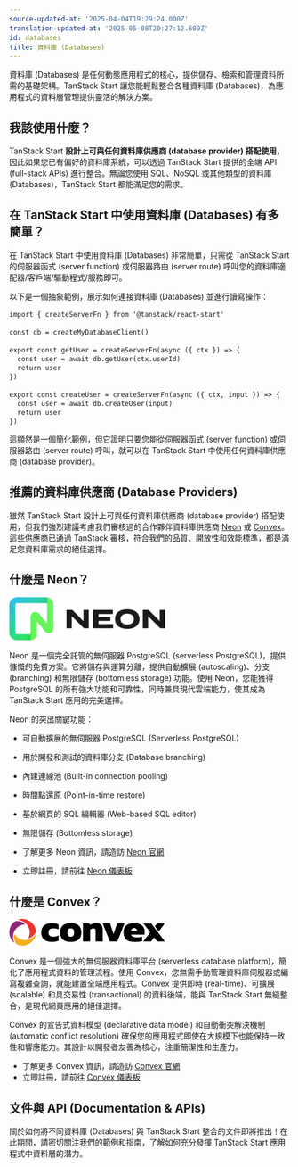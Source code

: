 ```yaml
---
source-updated-at: '2025-04-04T19:29:24.000Z'
translation-updated-at: '2025-05-08T20:27:12.609Z'
id: databases
title: 資料庫 (Databases)
---
```


資料庫 (Databases) 是任何動態應用程式的核心，提供儲存、檢索和管理資料所需的基礎架構。TanStack Start 讓您能輕鬆整合各種資料庫 (Databases)，為應用程式的資料層管理提供靈活的解決方案。

## 我該使用什麼？

TanStack Start **設計上可與任何資料庫供應商 (database provider) 搭配使用**，因此如果您已有偏好的資料庫系統，可以透過 TanStack Start 提供的全端 API (full-stack APIs) 進行整合。無論您使用 SQL、NoSQL 或其他類型的資料庫 (Databases)，TanStack Start 都能滿足您的需求。

## 在 TanStack Start 中使用資料庫 (Databases) 有多簡單？

在 TanStack Start 中使用資料庫 (Databases) 非常簡單，只需從 TanStack Start 的伺服器函式 (server function) 或伺服器路由 (server route) 呼叫您的資料庫適配器/客戶端/驅動程式/服務即可。

以下是一個抽象範例，展示如何連接資料庫 (Databases) 並進行讀寫操作：

```tsx
import { createServerFn } from '@tanstack/react-start'

const db = createMyDatabaseClient()

export const getUser = createServerFn(async ({ ctx }) => {
  const user = await db.getUser(ctx.userId)
  return user
})

export const createUser = createServerFn(async ({ ctx, input }) => {
  const user = await db.createUser(input)
  return user
})
```

這顯然是一個簡化範例，但它證明只要您能從伺服器函式 (server function) 或伺服器路由 (server route) 呼叫，就可以在 TanStack Start 中使用任何資料庫供應商 (database provider)。

## 推薦的資料庫供應商 (Database Providers)

雖然 TanStack Start 設計上可與任何資料庫供應商 (database provider) 搭配使用，但我們強烈建議考慮我們審核過的合作夥伴資料庫供應商 [Neon](https://neon.tech?utm_source=tanstack) 或 [Convex](https://convex.dev?utm_source=tanstack)。這些供應商已通過 TanStack 審核，符合我們的品質、開放性和效能標準，都是滿足您資料庫需求的絕佳選擇。

## 什麼是 Neon？

<a href="https://neon.tech?utm_source=tanstack" alt="Neon Logo">
  <picture>
    <source media="(prefers-color-scheme: dark)" srcset="https://raw.githubusercontent.com/tanstack/tanstack.com/main/app/images/neon-dark.svg" width="280">
    <source media="(prefers-color-scheme: light)" srcset="https://raw.githubusercontent.com/tanstack/tanstack.com/main/app/images/neon-light.svg" width="280">
    <img alt="Neon logo" src="https://raw.githubusercontent.com/tanstack/tanstack.com/main/app/images/neon-light.svg" width="280">
  </picture>
</a>

Neon 是一個完全託管的無伺服器 PostgreSQL (serverless PostgreSQL)，提供慷慨的免費方案。它將儲存與運算分離，提供自動擴展 (autoscaling)、分支 (branching) 和無限儲存 (bottomless storage) 功能。使用 Neon，您能獲得 PostgreSQL 的所有強大功能和可靠性，同時兼具現代雲端能力，使其成為 TanStack Start 應用的完美選擇。

Neon 的突出關鍵功能：

- 可自動擴展的無伺服器 PostgreSQL (Serverless PostgreSQL)
- 用於開發和測試的資料庫分支 (Database branching)
- 內建連線池 (Built-in connection pooling)
- 時間點還原 (Point-in-time restore)
- 基於網頁的 SQL 編輯器 (Web-based SQL editor)
- 無限儲存 (Bottomless storage)

- 了解更多 Neon 資訊，請造訪 [Neon 官網](https://neon.tech?utm_source=tanstack)
- 立即註冊，請前往 [Neon 儀表板](https://console.neon.tech/sign_up?utm_source=tanstack)

## 什麼是 Convex？

<a href="https://convex.dev?utm_source=tanstack" alt="Convex Logo">
  <picture>
    <source media="(prefers-color-scheme: dark)" srcset="https://raw.githubusercontent.com/tanstack/tanstack.com/main/app/images/convex-white.svg" width="280">
    <source media="(prefers-color-scheme: light)" srcset="https://raw.githubusercontent.com/tanstack/tanstack.com/main/app/images/convex-color.svg" width="280">
    <img alt="Convex logo" src="https://raw.githubusercontent.com/tanstack/tanstack.com/main/app/images/convex-color.svg" width="280">
  </picture>
</a>

Convex 是一個強大的無伺服器資料庫平台 (serverless database platform)，簡化了應用程式資料的管理流程。使用 Convex，您無需手動管理資料庫伺服器或編寫複雜查詢，就能建置全端應用程式。Convex 提供即時 (real-time)、可擴展 (scalable) 和具交易性 (transactional) 的資料後端，能與 TanStack Start 無縫整合，是現代網頁應用的絕佳選擇。

Convex 的宣告式資料模型 (declarative data model) 和自動衝突解決機制 (automatic conflict resolution) 確保您的應用程式即使在大規模下也能保持一致性和響應能力。其設計以開發者友善為核心，注重簡潔性和生產力。

- 了解更多 Convex 資訊，請造訪 [Convex 官網](https://convex.dev?utm_source=tanstack)
- 立即註冊，請前往 [Convex 儀表板](https://dashboard.convex.dev/signup?utm_source=tanstack)

## 文件與 API (Documentation & APIs)

關於如何將不同資料庫 (Databases) 與 TanStack Start 整合的文件即將推出！在此期間，請密切關注我們的範例和指南，了解如何充分發揮 TanStack Start 應用程式中資料層的潛力。

